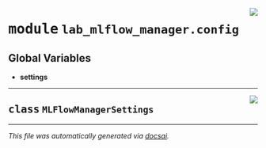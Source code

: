 <!-- markdownlint-disable -->

<a href="https://github.com/khulnasoft/docknet/blob/main/components/lab-mlflow-manager/backend/src/lab_mlflow_manager/config.py#L0"><img align="right" style="float:right;" src="https://img.shields.io/badge/-source-cccccc?style=flat-square"></a>

# <kbd>module</kbd> `lab_mlflow_manager.config`




**Global Variables**
---------------
- **settings**


---

<a href="https://github.com/khulnasoft/docknet/blob/main/components/lab-mlflow-manager/backend/src/lab_mlflow_manager/config.py#L4"><img align="right" style="float:right;" src="https://img.shields.io/badge/-source-cccccc?style=flat-square"></a>

## <kbd>class</kbd> `MLFlowManagerSettings`










---

_This file was automatically generated via [docsai](https://github.com/khulnasoft/docsai)._
